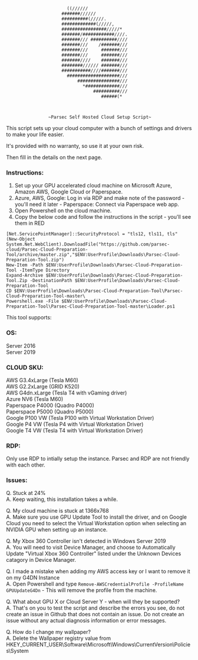                            ((//////                                
                         #######//////                             
                         ##########(/////.                         
                         #############(/////,                      
                         #################/////*                   
                         #######/############////.                 
                         #######/// ##########////                 
                         #######///    /#######///                 
                         #######///     #######///                 
                         #######///     #######///                 
                         #######////    #######///                 
                         ########////// #######///                 
                         ###########////#######///                 
                           ####################///                 
                               ################///                 
                                 *#############///                 
                                     ##########///                 
                                        ######(*                   
                                                           
                           
                                       
                    ~Parsec Self Hosted Cloud Setup Script~

This script sets up your cloud computer with a bunch of settings and drivers
to make your life easier.  
                    
It's provided with no warranty, so use it at your own risk.

Then fill in the details on the next page.


### Instructions:                    
1. Set up your GPU accelerated cloud machine on Microsoft Azure, Amazon AWS, Google Cloud or Paperspace. 
2. Azure, AWS, Google: Log in via RDP and make note of the password - you'll need it later - Paperspace: Connect via Paperspace web app.
3. Open Powershell on the cloud machine.
4. Copy the below code and follow the instructions in the script - you'll see them in RED

```
[Net.ServicePointManager]::SecurityProtocol = "tls12, tls11, tls"  
(New-Object System.Net.WebClient).DownloadFile("https://github.com/parsec-cloud/Parsec-Cloud-Preparation-Tool/archive/master.zip","$ENV:UserProfile\Downloads\Parsec-Cloud-Preparation-Tool.zip")  
New-Item -Path $ENV:UserProfile\Downloads\Parsec-Cloud-Preparation-Tool -ItemType Directory  
Expand-Archive $ENV:UserProfile\Downloads\Parsec-Cloud-Preparation-Tool.Zip -DestinationPath $ENV:UserProfile\Downloads\Parsec-Cloud-Preparation-Tool  
CD $ENV:UserProfile\Downloads\Parsec-Cloud-Preparation-Tool\Parsec-Cloud-Preparation-Tool-master\  
Powershell.exe -File $ENV:UserProfile\Downloads\Parsec-Cloud-Preparation-Tool\Parsec-Cloud-Preparation-Tool-master\Loader.ps1
```

This tool supports:

### OS:
Server 2016  
Server 2019
                    
### CLOUD SKU:
AWS G3.4xLarge    (Tesla M60)  
AWS G2.2xLarge    (GRID K520)  
AWS G4dn.xLarge   (Tesla T4 with vGaming driver)  
Azure NV6         (Tesla M60)  
Paperspace P4000  (Quadro P4000)  
Paperspace P5000  (Quadro P5000)  
Google P100 VW    (Tesla P100 with Virtual Workstation Driver)  
Google P4 VW      (Tesla P4 with Virtual Workstation Driver)  
Google T4 VW      (Tesla T4 with Virtual Workstation Driver)  

### RDP:  
Only use RDP to intially setup the instance. Parsec and RDP are not friendly with each other.  

### Issues:
Q. Stuck at 24%  
A. Keep waiting, this installation takes a while.

Q. My cloud machine is stuck at 1366x768  
A. Make sure you use GPU Update Tool to install the driver, and on Google Cloud you need to select the Virtual Workstation option when selecting an NVIDIA GPU when setting up an instance.

Q. My Xbox 360 Controller isn't detected in Windows Server 2019  
A. You will need to visit Device Manager, and choose to Automatically Update "Virtual Xbox 360 Controller" listed under the Unknown Devices catagory in Device Manager.

Q. I made a mistake when adding my AWS access key or I want to remove it on my G4DN Instance  
A. Open Powershell and type `Remove-AWSCredentialProfile -ProfileName GPUUpdateG4Dn` - This will remove the profile from the machine.

Q. What about GPU X or Cloud Server Y - when will they be supported?  
A. That's on you to test the script and describe the errors you see, do not create an issue in Github that does not contain an issue.  Do not create an issue without any actual diagnosis information or error messages.  

Q. How do I change my wallpaper?  
A. Delete the Wallpaper registry value from HKEY_CURRENT_USER\Software\Microsoft\Windows\CurrentVersion\Policies\System  



